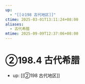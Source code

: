 ```yaml
---
up:
  - "[[②198 古代地区]]"
ctime: 2025-03-01T13:11:24+08:00
aliases:
  - 古代希腊
mtime: 2025-09-09T12:37:06+08:00
---
```


# ②198.4 古代希腊

- up: [[②198 古代地区]]
